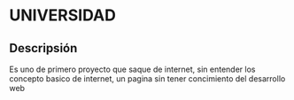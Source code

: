 # UNIVERSIDAD

## Descripsión

Es uno de primero proyecto que saque de internet, sin entender los concepto basico de internet, un pagina sin tener concimiento del desarrollo web
